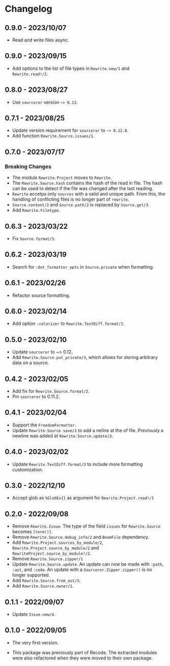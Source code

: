 # Changelog

## 0.9.0 - 2023/10/07

+ Read and write files async.

## 0.9.0 - 2023/09/15

+ Add options to the list of file types in `Rewrite.new/1` and `Rewrite.read!/2`.

## 0.8.0 - 2023/08/27

+ Use `sourceror` version `~> 0.13`.

## 0.7.1 - 2023/08/25

+ Update version requirement for `sourceror` to `~> 0.12.0`.
+ Add function `Rewrite.Source.issues/1`.

## 0.7.0 - 2023/07/17

### Breaking Changes

+ The module `Rewrite.Project` moves to `Rewrite`.
+ The `Rewrite.Source.hash` contains the hash of the read in file. The hash can
  be used to detect if the file was changed after the last reading.
+ `Rewrite` accetps only `sources` with a valid and unique path. From this, the
  handling of conflicting files is no longer part of `rewrite`.
+ `Source.content/2` and `Source.path/2` is replaced by `Source.get/3`.
+ Add `Rewrite.Filetype`.

## 0.6.3 - 2023/03/22

+ Fix `Source.format/3`.

## 0.6.2 - 2023/03/19

+ Search for `:dot_formatter_opts` in `Source.private` when formatting.

## 0.6.1 - 2023/02/26

+ Refactor source formatting.

## 0.6.0 - 2023/02/14

+ Add option `:colorizer` to `Rewrite.TextDiff.format/3`.

## 0.5.0 - 2023/02/10

+ Update `sourceror` to ~> 0.12.
+ Add `Rewrite.Source.put_private/3`, which allows for storing arbitrary data
  on a source.

## 0.4.2 - 2023/02/05

+ Add fix for `Rewrite.Source.format/2`.
+ Pin `sourceror` to 0.11.2.

## 0.4.1 - 2023/02/04

+ Support the `FreedomFormatter`.
+ Update `Rewrite.Source.save/1` to add a neline at the of file. Previously a
  newline was added at `Rewrite.Source.update/3`.

## 0.4.0 - 2023/02/02

+ Update `Rewrite.TextDiff.format/3` to include more formatting customization.

## 0.3.0 - 2022/12/10

+ Accept glob as `%GlobEx{}` as argument for `Rewrite.Project.read!/1`

## 0.2.0 - 2022/09/08

+ Remove `Rewrite.Issue`. The type of the field `issues` for `Rewrite.Source`
  becomes `[term()]`.
+ Remove `Rewrite.Source.debug_info/2` and `BeamFile` dependency.
+ Add `Rewrite.Project.sources_by_module/2`, `Rewrite.Project.source_by_module/2`
  and `RewriteProject.source_by_module!/2`.
+ Remove `Rewrite.Source.zipper/1`
+ Update `Rewrite.Source.update`. An update can now be made with `:path`, `:ast`,
  and `:code`. An update with a `Sourceror.Zipper.zipper()` is no longer
  supported.
+ Add `Rewrite.Source.from_ast/3`.
+ Add `Rewrite.Source.owner/1`.

## 0.1.1 - 2022/09/07

+ Update `Issue.new/4`.

## 0.1.0 - 2022/09/05

+ The very first version.

+ This package was previously part of Recode. The extracted modules were also
  refactored when they were moved to their own package.
